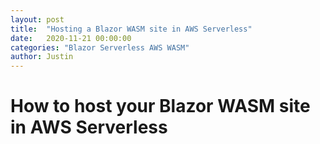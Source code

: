 ```yaml
---
layout: post
title:  "Hosting a Blazor WASM site in AWS Serverless"
date:   2020-11-21 00:00:00
categories: "Blazor Serverless AWS WASM"
author: Justin
---
```


# How to host your Blazor WASM site in AWS Serverless

